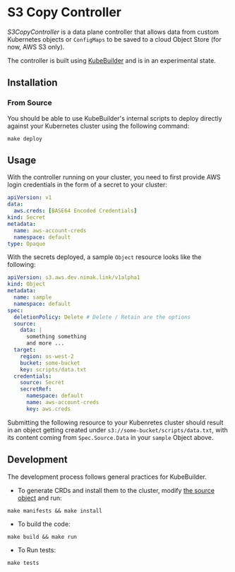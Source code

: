 # S3 Copy Controller

_S3CopyController_ is a data plane controller that allows data from custom
Kubernetes objects or `ConfigMaps` to be saved to a cloud Object Store (for
now, AWS S3 only).

The controller is built using [KubeBuilder](https://github.com/kubernetes-sigs/kubebuilder) and is
in an experimental state.

## Installation

### From Source

You should be able to use KubeBuilder's internal scripts to deploy directly
against your Kubernetes cluster using the following command:

```
make deploy
```

## Usage

With the controller running on your cluster, you need to first provide AWS login
credentials in the form of a secret to your cluster:

```yaml
apiVersion: v1
data:
  aws.creds: [BASE64 Encoded Credentials]
kind: Secret
metadata:
  name: aws-account-creds
  namespace: default
type: Opaque
```

With the secrets deployed, a sample `Object` resource looks like the following:

```yaml
apiVersion: s3.aws.dev.nimak.link/v1alpha1
kind: Object
metadata:
  name: sample
  namespace: default
spec:
  deletionPolicy: Delete # Delete / Retain are the options
  source:
    data: |
      something something
      and more ...
  target:
    region: us-west-2
    bucket: some-bucket
    key: scripts/data.txt
  credentials:
    source: Secret
    secretRef:
      namespace: default
      name: aws-account-creds
      key: aws.creds
```

Submitting the following resource to your Kubenretes cluster should result in an
object getting created under `s3://some-bucket/scripts/data.txt`, with its
content coming from `Spec.Source.Data` in your `sample` Object above.

## Development

The development process follows general practices for KubeBuilder.

- To generate CRDs and install them to the cluster, modify [the source
  object](/api/v1alpha1/object_types.go) and run:

```
make manifests && make install
```

- To build the code:

```
make build && make run
```

- To Run tests:
```
make tests
```
